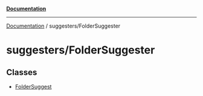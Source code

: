 [**Documentation**](https://raw.githubusercontent.com/Christian-Me/obsidian-front-matter-automate/main/doc/README.md)

***

[Documentation](https://raw.githubusercontent.com/Christian-Me/obsidian-front-matter-automate/main/doc/README.md) / suggesters/FolderSuggester

# suggesters/FolderSuggester

## Classes

- [FolderSuggest](https://raw.githubusercontent.com/Christian-Me/obsidian-front-matter-automate/main/doc/suggesters/FolderSuggester/classes/FolderSuggest.md)
